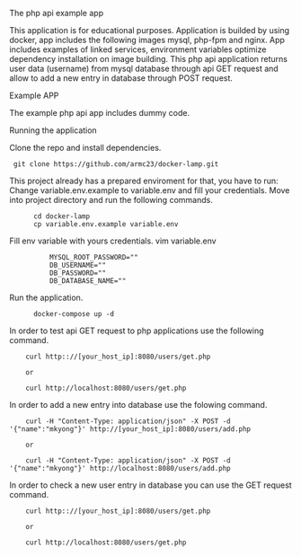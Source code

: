 The php api  example app 

This application is for educational purposes.
Application is builded by using docker, app includes the following images mysql, php-fpm and nginx. 
App includes examples of linked services, environment variables optimize dependency installation on image building. 
This php api application returns user data (username) from mysql database through api GET request and allow to add a new entry in database through POST request.

Example APP

The example php api app includes dummy code.

Running the application

  Clone the repo and install dependencies.
     
     git clone https://github.com/armc23/docker-lamp.git

  This project already has a prepared enviroment for that, you have to run:
  Change variable.env.example to variable.env and fill your credentials.
  Move into project directory and run the following commands.
          
          cd docker-lamp 
          cp variable.env.example variable.env
  Fill env variable with yours credentials.
          vim variable.env

              MYSQL_ROOT_PASSWORD=""
              DB_USERNAME=""
              DB_PASSWORD=""
              DB_DATABASE_NAME=""

  Run the application.     
         
          docker-compose up -d

  In order to test api GET request to php applications use the following command.
    
        curl http:://[your_host_ip]:8080/users/get.php
       
        or
        
        curl http://localhost:8080/users/get.php
  
  In order to add a new entry into database use the folowing command.
  
        curl -H "Content-Type: application/json" -X POST -d '{"name":"mkyong"}' http://[your_host_ip]:8080/users/add.php

        or

        curl -H "Content-Type: application/json" -X POST -d '{"name":"mkyong"}' http://localhost:8080/users/add.php
    
  In order to check a new user entry in database you can use the GET request command.
        
        curl http:://[your_host_ip]:8080/users/get.php
       
        or
        
        curl http://localhost:8080/users/get.php

       

